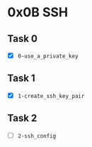 # 0x0B SSH

## Task 0
- [x] `0-use_a_private_key`

## Task 1
- [x] `1-create_ssh_key_pair`

## Task 2
- [ ] `2-ssh_config`
